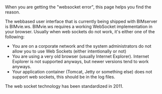 When you are getting the "websocket error", this page helps you find the reason.

The webbased user interface that is currently being shipped with BIMserver is BIMvie.ws. BIMvie.ws requires a working WebSocket implementation in your browser. 
Usually when web sockets do not work, it's either one of the following: 
- You are on a corporate network and the system administrators do not allow you to use Web Sockets (either intentionally or not) 
- You are using a very old browser (usually Internet Explorer). Internet Explorer is not supported anyways, but newer versions tend to work anyways. 
- Your application container (Tomcat, Jetty or something else) does not support web sockets, this should be in the log files.

The web socket technology has been standardized in 2011.